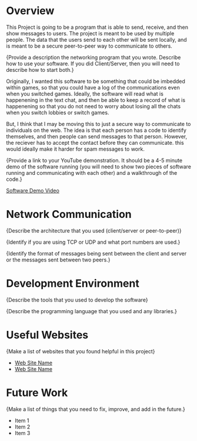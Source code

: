 # Overview

This Project is going to be a program that is able to send, receive, and then show messages to users.
The project is meant to be used by multiple people. The data that the users send to each other will be sent locally, and is meant to be a secure peer-to-peer way to communicate to others. 

{Provide a description the networking program that you wrote. Describe how to use your software.  If you did Client/Server, then you will need to describe how to start both.}

Originally, I wanted this software to be something that could be imbedded within games, so that you could have a log of the communications even when you switched games. Ideally, the software will read what is happenening in the text chat, and then be able to keep a record of what is happenening so that you do not need to worry about losing all the chats when you switch lobbies or switch games.

But, I think that I may be moving this to just a secure way to communicate to individuals on the web. The idea is that each person has a code to identify themselves, and then people can send messages to that person. However, the reciever has to accept the contact before they can communicate. this would ideally make it harder for spam messages to work.

{Provide a link to your YouTube demonstration.  It should be a 4-5 minute demo of the software running (you will need to show two pieces of software running and communicating with each other) and a walkthrough of the code.}

[Software Demo Video](http://youtube.link.goes.here)

# Network Communication

{Describe the architecture that you used (client/server or peer-to-peer)}

{Identify if you are using TCP or UDP and what port numbers are used.}

{Identify the format of messages being sent between the client and server or the messages sent between two peers.}

# Development Environment

{Describe the tools that you used to develop the software}

{Describe the programming language that you used and any libraries.}

# Useful Websites

{Make a list of websites that you found helpful in this project}
* [Web Site Name](http://url.link.goes.here)
* [Web Site Name](http://url.link.goes.here)

# Future Work

{Make a list of things that you need to fix, improve, and add in the future.}
* Item 1
* Item 2
* Item 3
